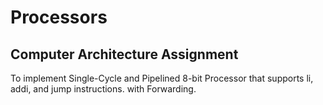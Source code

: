 # Processors
## Computer Architecture Assignment
To implement Single-Cycle and Pipelined 8-bit Processor
that supports li, addi, and jump instructions.
with Forwarding.
